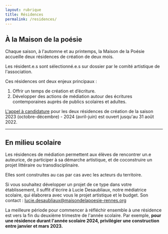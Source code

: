```yaml
---
layout: rubrique
title: Résidences
permalink: /residences/
---
```

## À la Maison de la poésie

Chaque saison, à l'automne et au printemps, la Maison de la Poésie accueille deux résidences de création de deux mois.

Les résident.e.s sont sélectionné.e.s sur dossier par le comité artistique de l'association.

Ces résidences ont deux enjeux principaux :

1. Offrir un temps de création et d’écriture.
2. Développer des actions de médiation autour des écritures contemporaines auprès de publics scolaires et adultes.

[L'appel à candidature](https://maisondelapoesierennes.netlify.app/appel/2022/05/02/appels-residences-23-24.html) pour les deux résidences de création de la saison 2023 (octobre-décembre) - 2024 (avril-juin) est ouvert jusqu'au 31 août 2022.

<div id="list_res"></div>

- - -

## En milieu scolaire

Les résidences de médiation permettent aux élèves de rencontrer un.e auteurice, de participer à sa démarche artistique, et de coconstruire un projet littéraire ou transdisciplinaire.

Elles sont construites au cas par cas avec les acteurs du territoire.

Si vous souhaitez développer un projet de ce type dans votre établissement, il suffit d'écrire à Lucie Desaubliaux, notre médiatrice scolaire, qui élaborera avec vous le projet artistique et le budget. Son contact : lucie.desaubliaux@maisondelapoesie-rennes.org

La meilleure période pour commencer à réfléchir ensemble à une résidence est vers la fin du deuxième trimestre de l'année scolaire. Par exemple, **pour une résidence durant l'année scolaire 2024, privilégier une construction entre janvier et mars 2023.**

<div id="list_res_scol"></div>
